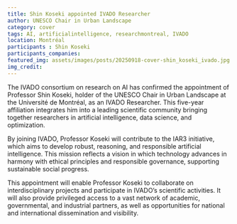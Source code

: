 ```yaml
---
title: Shin Koseki appointed IVADO Researcher
author: UNESCO Chair in Urban Landscape
category: cover
tags: AI, artificialintelligence, researchmontreal, IVADO
location: Montréal
participants : Shin Koseki
participants_companies: 
featured_img: assets/images/posts/20250918-cover-shin_koseki_ivado.jpg
img_credit: 
---
```

The IVADO consortium on research on AI has confirmed the appointment of Professor Shin Koseki, holder of the UNESCO Chair in Urban Landscape at the Université de Montréal, as an IVADO Researcher. This five-year affiliation integrates him into a leading scientific community bringing together researchers in artificial intelligence, data science, and optimization.

By joining IVADO, Professor Koseki will contribute to the IAR3 initiative, which aims to develop robust, reasoning, and responsible artificial intelligence. This mission reflects a vision in which technology advances in harmony with ethical principles and responsible governance, supporting sustainable social progress.

This appointment will enable Professor Koseki to collaborate on interdisciplinary projects and participate in IVADO’s scientific activities. It will also provide privileged access to a vast network of academic, governmental, and industrial partners, as well as opportunities for national and international dissemination and visibility.
